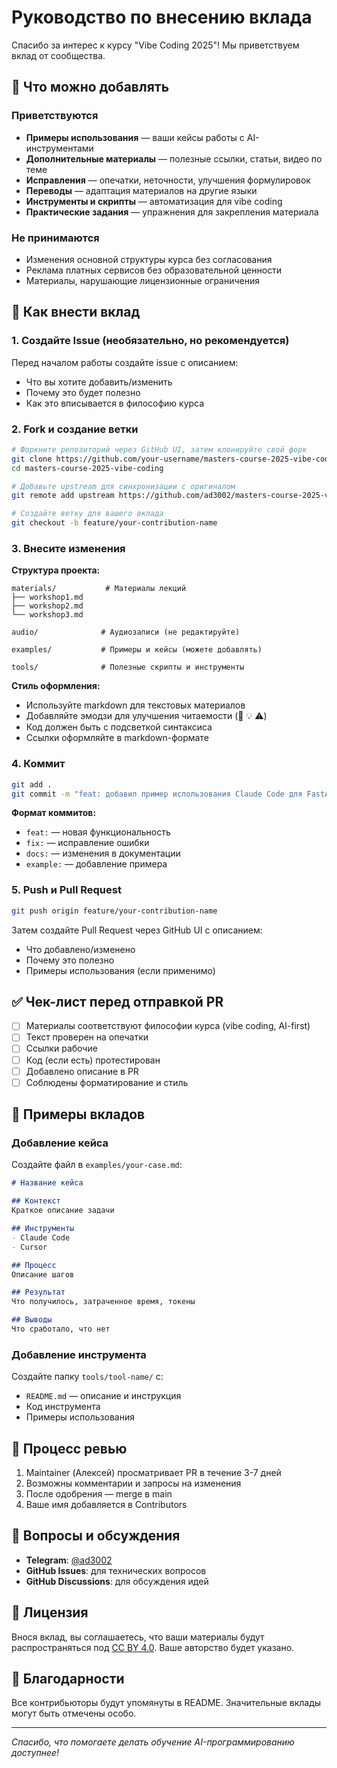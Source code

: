 # Руководство по внесению вклада

Спасибо за интерес к курсу "Vibe Coding 2025"! Мы приветствуем вклад от сообщества.

## 🎯 Что можно добавлять

### Приветствуются

- **Примеры использования** — ваши кейсы работы с AI-инструментами
- **Дополнительные материалы** — полезные ссылки, статьи, видео по теме
- **Исправления** — опечатки, неточности, улучшения формулировок
- **Переводы** — адаптация материалов на другие языки
- **Инструменты и скрипты** — автоматизация для vibe coding
- **Практические задания** — упражнения для закрепления материала

### Не принимаются

- Изменения основной структуры курса без согласования
- Реклама платных сервисов без образовательной ценности
- Материалы, нарушающие лицензионные ограничения

## 📝 Как внести вклад

### 1. Создайте Issue (необязательно, но рекомендуется)

Перед началом работы создайте issue с описанием:
- Что вы хотите добавить/изменить
- Почему это будет полезно
- Как это вписывается в философию курса

### 2. Fork и создание ветки

```bash
# Форкните репозиторий через GitHub UI, затем клонируйте свой форк
git clone https://github.com/your-username/masters-course-2025-vibe-coding.git
cd masters-course-2025-vibe-coding

# Добавьте upstream для синхронизации с оригиналом
git remote add upstream https://github.com/ad3002/masters-course-2025-vibe-coding.git

# Создайте ветку для вашего вклада
git checkout -b feature/your-contribution-name
```

### 3. Внесите изменения

**Структура проекта:**

```
materials/           # Материалы лекций
├── workshop1.md
├── workshop2.md
└── workshop3.md

audio/              # Аудиозаписи (не редактируйте)

examples/           # Примеры и кейсы (можете добавлять)

tools/              # Полезные скрипты и инструменты
```

**Стиль оформления:**

- Используйте markdown для текстовых материалов
- Добавляйте эмодзи для улучшения читаемости (🚀 💡 ⚠️)
- Код должен быть с подсветкой синтаксиса
- Ссылки оформляйте в markdown-формате

### 4. Коммит

```bash
git add .
git commit -m "feat: добавил пример использования Claude Code для FastAPI"
```

**Формат коммитов:**
- `feat:` — новая функциональность
- `fix:` — исправление ошибки
- `docs:` — изменения в документации
- `example:` — добавление примера

### 5. Push и Pull Request

```bash
git push origin feature/your-contribution-name
```

Затем создайте Pull Request через GitHub UI с описанием:
- Что добавлено/изменено
- Почему это полезно
- Примеры использования (если применимо)

## ✅ Чек-лист перед отправкой PR

- [ ] Материалы соответствуют философии курса (vibe coding, AI-first)
- [ ] Текст проверен на опечатки
- [ ] Ссылки рабочие
- [ ] Код (если есть) протестирован
- [ ] Добавлено описание в PR
- [ ] Соблюдены форматирование и стиль

## 🤝 Примеры вкладов

### Добавление кейса

Создайте файл в `examples/your-case.md`:

```markdown
# Название кейса

## Контекст
Краткое описание задачи

## Инструменты
- Claude Code
- Cursor

## Процесс
Описание шагов

## Результат
Что получилось, затраченное время, токены

## Выводы
Что сработало, что нет
```

### Добавление инструмента

Создайте папку `tools/tool-name/` с:
- `README.md` — описание и инструкция
- Код инструмента
- Примеры использования

## 🔄 Процесс ревью

1. Maintainer (Алексей) просматривает PR в течение 3-7 дней
2. Возможны комментарии и запросы на изменения
3. После одобрения — merge в main
4. Ваше имя добавляется в Contributors

## 💬 Вопросы и обсуждения

- **Telegram**: [@ad3002](https://t.me/ad3002)
- **GitHub Issues**: для технических вопросов
- **GitHub Discussions**: для обсуждения идей

## 📜 Лицензия

Внося вклад, вы соглашаетесь, что ваши материалы будут распространяться под [CC BY 4.0](https://creativecommons.org/licenses/by/4.0/). Ваше авторство будет указано.

## 🌟 Благодарности

Все контрибьюторы будут упомянуты в README. Значительные вклады могут быть отмечены особо.

---

*Спасибо, что помогаете делать обучение AI-программированию доступнее!*
